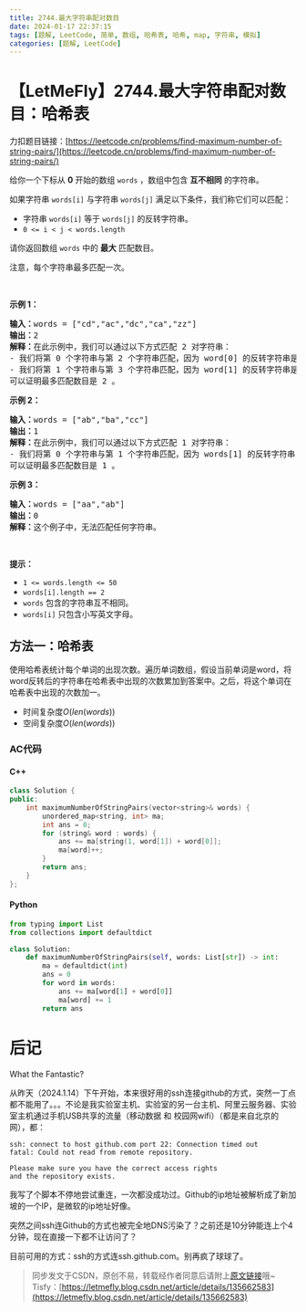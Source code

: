 ```yaml
---
title: 2744.最大字符串配对数目
date: 2024-01-17 22:37:15
tags: [题解, LeetCode, 简单, 数组, 哈希表, 哈希, map, 字符串, 模拟]
categories: [题解, LeetCode]
---
```


# 【LetMeFly】2744.最大字符串配对数目：哈希表

力扣题目链接：[https://leetcode.cn/problems/find-maximum-number-of-string-pairs/](https://leetcode.cn/problems/find-maximum-number-of-string-pairs/)

<p>给你一个下标从 <strong>0</strong>&nbsp;开始的数组&nbsp;<code>words</code>&nbsp;，数组中包含 <strong>互不相同</strong>&nbsp;的字符串。</p>

<p>如果字符串&nbsp;<code>words[i]</code>&nbsp;与字符串 <code>words[j]</code>&nbsp;满足以下条件，我们称它们可以匹配：</p>

<ul>
	<li>字符串&nbsp;<code>words[i]</code>&nbsp;等于&nbsp;<code>words[j]</code>&nbsp;的反转字符串。</li>
	<li><code>0 &lt;= i &lt; j &lt; words.length</code></li>
</ul>

<p>请你返回数组 <code>words</code>&nbsp;中的&nbsp;<strong>最大</strong>&nbsp;匹配数目。</p>

<p>注意，每个字符串最多匹配一次。</p>

<p>&nbsp;</p>

<p><strong>示例 1：</strong></p>

<pre>
<b>输入：</b>words = ["cd","ac","dc","ca","zz"]
<b>输出：</b>2
<strong>解释：</strong>在此示例中，我们可以通过以下方式匹配 2 对字符串：
- 我们将第 0 个字符串与第 2 个字符串匹配，因为 word[0] 的反转字符串是 "dc" 并且等于 words[2]。
- 我们将第 1 个字符串与第 3 个字符串匹配，因为 word[1] 的反转字符串是 "ca" 并且等于 words[3]。
可以证明最多匹配数目是 2 。
</pre>

<p><strong>示例 2：</strong></p>

<pre>
<b>输入：</b>words = ["ab","ba","cc"]
<b>输出：</b>1
<b>解释：</b>在此示例中，我们可以通过以下方式匹配 1 对字符串：
- 我们将第 0 个字符串与第 1 个字符串匹配，因为 words[1] 的反转字符串 "ab" 与 words[0] 相等。
可以证明最多匹配数目是 1 。
</pre>

<p><strong>示例 3：</strong></p>

<pre>
<b>输入：</b>words = ["aa","ab"]
<b>输出：</b>0
<strong>解释：</strong>这个例子中，无法匹配任何字符串。
</pre>

<p>&nbsp;</p>

<p><strong>提示：</strong></p>

<ul>
	<li><code>1 &lt;= words.length &lt;= 50</code></li>
	<li><code>words[i].length == 2</code></li>
	<li><code>words</code>&nbsp;包含的字符串互不相同。</li>
	<li><code>words[i]</code>&nbsp;只包含小写英文字母。</li>
</ul>


    
## 方法一：哈希表

使用哈希表统计每个单词的出现次数。遍历单词数组，假设当前单词是word，将word反转后的字符串在哈希表中出现的次数累加到答案中。之后，将这个单词在哈希表中出现的次数加一。

+ 时间复杂度$O(len(words))$
+ 空间复杂度$O(len(words))$

### AC代码

#### C++

```cpp
class Solution {
public:
    int maximumNumberOfStringPairs(vector<string>& words) {
        unordered_map<string, int> ma;
        int ans = 0;
        for (string& word : words) {
            ans += ma[string(1, word[1]) + word[0]];
            ma[word]++;
        }
        return ans;
    }
};
```

#### Python

```python
from typing import List
from collections import defaultdict

class Solution:
    def maximumNumberOfStringPairs(self, words: List[str]) -> int:
        ma = defaultdict(int)
        ans = 0
        for word in words:
            ans += ma[word[1] + word[0]]
            ma[word] += 1
        return ans
```

# 后记

What the Fantastic?

从昨天（2024.1.14）下午开始，本来很好用的ssh连接github的方式，突然一丁点都不能用了。。。不论是我实验室主机、实验室的另一台主机、阿里云服务器、实验室主机通过手机USB共享的流量（移动数据 和 校园网wifi）（都是来自北京的网），都：

```
ssh: connect to host github.com port 22: Connection timed out
fatal: Could not read from remote repository.

Please make sure you have the correct access rights
and the repository exists.
```

我写了个脚本不停地尝试重连，一次都没成功过。Github的ip地址被解析成了新加坡的一个IP，是微软的ip地址好像。

突然之间ssh连Github的方式也被完全地DNS污染了？之前还是10分钟能连上个4分钟，现在直接一下都不让访问了？

目前可用的方式：ssh的方式连ssh.github.com。别再疯了球球了。

> 同步发文于CSDN，原创不易，转载经作者同意后请附上[原文链接](https://blog.letmefly.xyz/2024/01/17/LeetCode%202744.%E6%9C%80%E5%A4%A7%E5%AD%97%E7%AC%A6%E4%B8%B2%E9%85%8D%E5%AF%B9%E6%95%B0%E7%9B%AE/)哦~
> Tisfy：[https://letmefly.blog.csdn.net/article/details/135662583](https://letmefly.blog.csdn.net/article/details/135662583)
